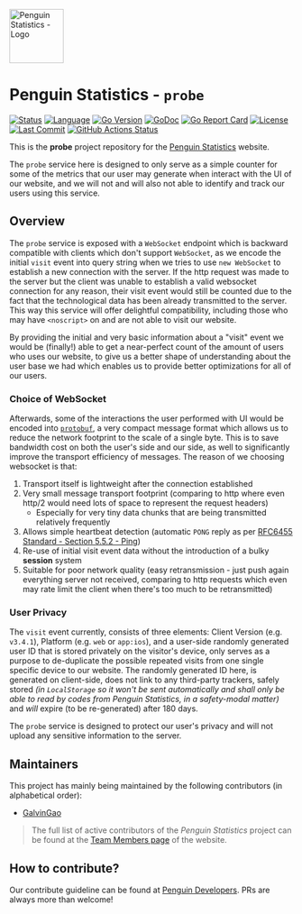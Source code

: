 <img src="https://penguin.upyun.galvincdn.com/logos/penguin_stats_logo.png"
alt="Penguin Statistics - Logo"
width="96px" />

# Penguin Statistics - `probe`
[![Status](https://img.shields.io/badge/status-production-green)](#readme)
[![Language](https://img.shields.io/badge/using-Go-%2300add8?logo=go)](#readme)
[![Go Version](https://img.shields.io/github/go-mod/go-version/penguin-statistics/probe)](https://github.com/penguin-statistics/probe/blob/main/go.mod)
[![GoDoc](https://pkg.go.dev/badge/github.com/penguin-statistics/probe)](https://pkg.go.dev/github.com/penguin-statistics/probe)
[![Go Report Card](https://goreportcard.com/badge/github.com/penguin-statistics/probe)](https://goreportcard.com/report/github.com/penguin-statistics/probe)
[![License](https://img.shields.io/github/license/penguin-statistics/probe)](https://github.com/penguin-statistics/probe/blob/main/LICENSE)
[![Last Commit](https://img.shields.io/github/last-commit/penguin-statistics/probe)](https://github.com/penguin-statistics/probe/commits/main)
[![GitHub Actions Status](https://github.com/penguin-statistics/probe/actions/workflows/build.yml/badge.svg)](https://github.com/penguin-statistics/probe/actions/workflows/build.yml)

This is the **probe** project repository for the [Penguin Statistics](https://penguin-stats.io/?utm_source=github) website.

The `probe` service here is designed to only serve as a simple counter for some of the metrics that our user may generate when interact with the UI of our website, and we will not and will also not able to identify and track our users using this service.

## Overview
The `probe` service is exposed with a `WebSocket` endpoint which is backward compatible with clients which don't support `WebSocket`, as we encode the initial `visit` event into query string when we tries to use `new WebSocket` to establish a new connection with the server. If the http request was made to the server but the client was unable to establish a valid websocket connection for any reason, their visit event would still be counted due to the fact that the technological data has been already transmitted to the server. This way this service will offer delightful compatibility, including those who may have `<noscript>` on and are not able to visit our website.

By providing the initial and very basic information about a "visit" event we would be (finally!) able to get a near-perfect count of the amount of users who uses our website, to give us a better shape of understanding about the user base we had which enables us to provide better optimizations for all of our users.

### Choice of WebSocket
Afterwards, some of the interactions the user performed with UI would be encoded into [`protobuf`](https://developers.google.com/protocol-buffers), a very compact message format which allows us to reduce the network footprint to the scale of a single byte. This is to save bandwidth cost on both the user's side and our side, as well to significantly improve the transport efficiency of messages. The reason of we choosing websocket is that:
1. Transport itself is lightweight after the connection established
2. Very small message transport footprint (comparing to http where even http/2 would need lots of space to represent the request headers)
   - Especially for very tiny data chunks that are being transmitted relatively frequently
3. Allows simple heartbeat detection (automatic `PONG` reply as per [RFC6455 Standard - Section 5.5.2 - Ping](https://www.rfc-editor.org/rfc/rfc6455.html#section-5.5.2))
4. Re-use of initial visit event data without the introduction of a bulky **session** system
5. Suitable for poor network quality (easy retransmission - just push again everything server not received, comparing to http requests which even may rate limit the client when there's too much to be retransmitted)

### User Privacy
The `visit` event currently, consists of three elements: Client Version (e.g. `v3.4.1`), Platform (e.g. `web` or `app:ios`), and a user-side randomly generated user ID that is stored privately on the visitor's device, only serves as a purpose to de-duplicate the possible repeated visits from one single specific device to our website. The randomly generated ID here, is generated on client-side, does not link to any third-party trackers, safely stored _(in `LocalStorage` so it won't be sent automatically and shall only be able to read by codes from Penguin Statistics, in a safety-modal matter)_ and _will_ expire (to be re-generated) after 180 days.

The `probe` service is designed to protect our user's privacy and will not upload any sensitive information to the server.

## Maintainers
This project has mainly being maintained by the following contributors (in alphabetical order):
- [GalvinGao](https://github.com/GalvinGao)

> The full list of active contributors of the *Penguin Statistics* project can be found at the [Team Members page](https://penguin-stats.io/about/members) of the website.

## How to contribute?
Our contribute guideline can be found at [Penguin Developers](https://developer.penguin-stats.io). PRs are always more than welcome!